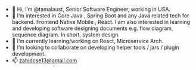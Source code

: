 - 👋 Hi, I’m @tamalaust, Senior Software Engineer, working in USA.
- 👀 I’m interested in Core Java , Spring Boot and any Java related tech for backend. Frontend Native Mobile , React. I am also interested in learning and developing software designing documents e.g. flow diagram, sequence diagram. In short, system design.
- 🌱 I’m currently learning/working on React, Microservice Arch.
- 💞️ I’m looking to collaborate on developing helper tools / jars / plugin development.
- 📫 zahidcse13@gmail.com

<!---
tamalaust/tamalaust is a ✨ special ✨ repository because its `README.md` (this file) appears on your GitHub profile.
You can click the Preview link to take a look at your changes.
--->

